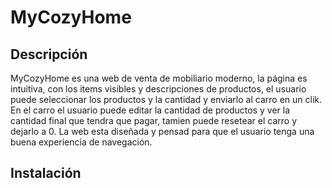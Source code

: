 # MyCozyHome

## Descripción

MyCozyHome es una web de venta de mobiliario moderno, la página  es intuitiva, con los items visibles y descripciones de productos, el usuario puede seleccionar los productos y la cantidad y enviarlo al carro en un clik. En el carro el usuario puede editar la cantidad de productos y ver la cantidad final que tendra que pagar, tamien puede resetear el carro y dejarlo a 0.  La web esta diseñada y pensad para que el usuario tenga una buena experiencia de navegación. 

## Instalación



 